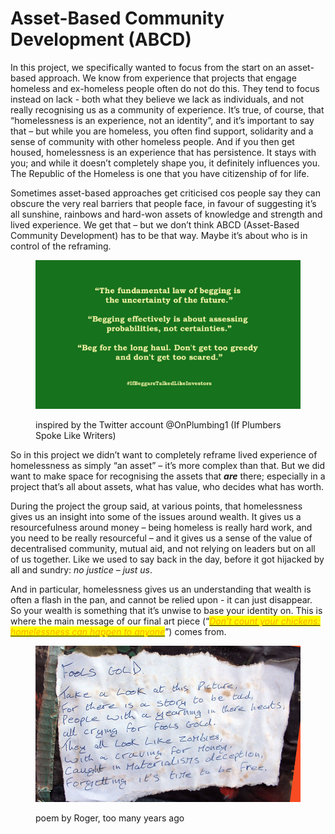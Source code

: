 # Asset-Based Community Development (ABCD)

In this project, we specifically wanted to focus from the start on an asset-based approach. We know from experience that projects that engage homeless and ex-homeless people often do not do this. They tend to focus instead on lack - both what they believe we lack as individuals, and not really recognising us as a community of experience. It’s true, of course, that “homelessness is an experience, not an identity”, and it’s important to say that – but while you are homeless, you often find support, solidarity and a sense of community with other homeless people. And if you then get housed, homelessness is an experience that has persistence. It stays with you; and while it doesn’t completely shape you, it definitely influences you. The Republic of the Homeless is one that you have citizenship of for life.

Sometimes asset-based approaches get criticised cos people say they can obscure the very real barriers that people face, in favour of suggesting it’s all sunshine, rainbows and hard-won assets of knowledge and strength and lived experience. We get that – but we don’t think ABCD (Asset-Based Community Development) has to be that way. Maybe it’s about who is in control of the reframing.

<figure><img src="../.gitbook/assets/Beggars Investors 2.jpg" alt=""><figcaption><p>inspired by the Twitter account  @OnPlumbing1 (If Plumbers Spoke Like Writers)</p></figcaption></figure>

So in this project we didn’t want to completely reframe lived experience of homelessness as simply “an asset” – it’s more complex than that. But we did want to make space for recognising the assets that _**are**_ there; especially in a project that’s all about assets, what has value, who decides what has worth.

During the project the group said, at various points, that homelessness gives us an insight into some of the issues around wealth. It gives us a resourcefulness around money – being homeless is really hard work, and you need to be really resourceful – and it gives us a sense of the value of decentralised community, mutual aid, and not relying on leaders but on all of us together. Like we used to say back in the day, before it got hijacked by all and sundry: _no justice – just us_.&#x20;

And in particular, homelessness gives us an understanding that wealth is often a flash in the pan, and cannot be relied upon - it can just disappear. So your wealth is something that it’s unwise to base your identity on. This is where the main message of our final art piece (“[_<mark style="color:orange;">Don’t count your chickens: homelessness can happen to anyone</mark>_](https://chickencount.wordpress.com/)”)  comes from.

<figure><img src="../.gitbook/assets/foolsgold.jpg" alt=""><figcaption><p>poem by Roger, too many years ago</p></figcaption></figure>

